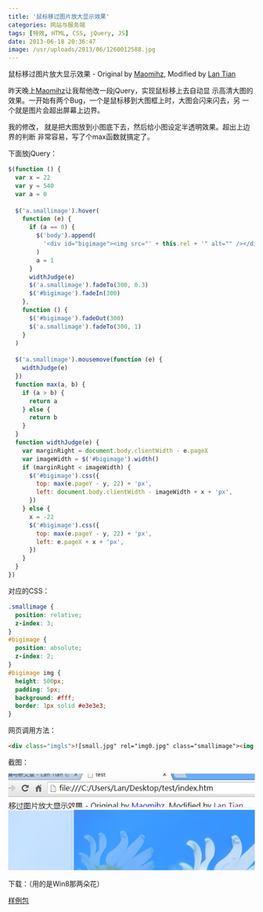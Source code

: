 ```yaml
---
title: '鼠标移过图片放大显示效果'
categories: 网站与服务端
tags: [特效, HTML, CSS, jQuery, JS]
date: 2013-06-18 20:36:47
image: /usr/uploads/2013/06/1260012588.jpg
---
```


鼠标移过图片放大显示效果 - Original by [Maomihz](http://maomihz.com), Modified
by [Lan Tian](https://lantian.pub)

昨天晚上[Maomihz](http://maomihz.com)让我帮他改一段jQuery，实现鼠标移上去自动显
示高清大图的效果。一开始有两个Bug，一个是鼠标移到大图框上时，大图会闪来闪去，另
一个就是图片会超出屏幕上边界。

我的修改， 就是把大图放到小图底下去，然后给小图设定半透明效果。超出上边界的判断
非常容易，写了个max函数就搞定了。

下面放jQuery：

```javascript
$(function () {
  var x = 22
  var y = 540
  var a = 0

  $('a.smallimage').hover(
    function (e) {
      if (a == 0) {
        $('body').append(
          '<div id="bigimage"><img src="' + this.rel + '" alt="" /></div>'
        )
        a = 1
      }
      widthJudge(e)
      $('a.smallimage').fadeTo(300, 0.3)
      $('#bigimage').fadeIn(300)
    },
    function () {
      $('#bigimage').fadeOut(300)
      $('a.smallimage').fadeTo(300, 1)
    }
  )

  $('a.smallimage').mousemove(function (e) {
    widthJudge(e)
  })
  function max(a, b) {
    if (a > b) {
      return a
    } else {
      return b
    }
  }
  function widthJudge(e) {
    var marginRight = document.body.clientWidth - e.pageX
    var imageWidth = $('#bigimage').width()
    if (marginRight < imageWidth) {
      $('#bigimage').css({
        top: max(e.pageY - y, 22) + 'px',
        left: document.body.clientWidth - imageWidth + x + 'px',
      })
    } else {
      x = -22
      $('#bigimage').css({
        top: max(e.pageY - y, 22) + 'px',
        left: e.pageX + x + 'px',
      })
    }
  }
})
```

对应的CSS：

```css
.smallimage {
  position: relative;
  z-index: 3;
}
#bigimage {
  position: absolute;
  z-index: 2;
}
#bigimage img {
  height: 500px;
  padding: 5px;
  background: #fff;
  border: 1px solid #e3e3e3;
}
```

网页调用方法：

```html
<div class="imgls">![small.jpg" rel="img0.jpg" class="smallimage"><img src="small](small.jpg" rel="img0.jpg" class="smallimage"><img src="small.jpg)</div>
```

截图：

![特效截图](../../../../usr/uploads/2013/06/1260012588.jpg)

下载：（用的是Win8那两朵花）

[样例包](../../../../usr/uploads/2013/06/3009674103.zip)
